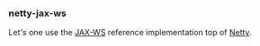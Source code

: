 ### netty-jax-ws ###

Let's one use the [JAX-WS][jax-ws] reference implementation top of [Netty][netty].

[netty]: http://netty.io/ "Netty"
[jax-ws]: http://jax-ws.java.net "JAX-WS"
